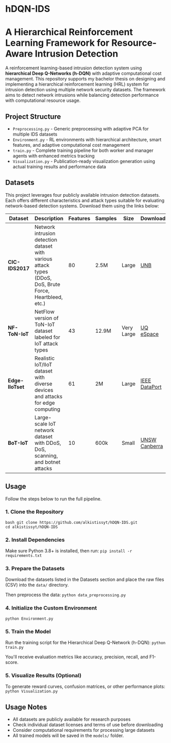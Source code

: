  # hDQN-IDS

# A Hierarchical Reinforcement Learning Framework for Resource-Aware Intrusion Detection
A reinforcement learning-based intrusion detection system using **hierarchical Deep Q-Networks (h-DQN)** with adaptive computational cost management. This repository supports my bachelor thesis on designing and implementing a hierarchical reinforcement learning (HRL) system for intrusion detection using multiple network security datasets. The framework aims to detect network intrusions while balancing detection performance with computational resource usage.
 
## Project Structure
- `Preprocessing.py` - Generic preprocessing with adaptive PCA for multiple IDS datasets 
- `Environment.py` - RL environments with hierarchical architecture, smart features, and adaptive computational cost management
- `train.py`  - Complete training pipeline for both worker and manager agents with enhanced metrics tracking
- `Visualization.py` - Publication-ready visualization generation using actual training results and performance data

## Datasets
This project leverages four publicly available intrusion detection datasets. Each offers different characteristics and attack types suitable for evaluating network-based detection systems. Download them using the links below:

| Dataset | Description | Features | Samples | Size | Download |
|---------|-------------|----------|---------|------|----------|
| **CIC-IDS2017** | Network intrusion detection dataset with various attack types (DDoS, DoS, Brute Force, Heartbleed, etc.) | 80 | 2.5M | Large | [UNB](http://www.unb.ca/cic/datasets/ids-2017.html) |
| **NF-ToN-IoT** | NetFlow version of ToN-IoT dataset labeled for IoT attack types | 43 | 12.9M | Very Large | [UQ eSpace](https://espace.library.uq.edu.au/view/UQ%3A44d7c5e) |
| **Edge-IIoTset** | Realistic IoT/IIoT dataset with diverse devices and attacks for edge computing | 61 | 2M | Large | [IEEE DataPort](https://ieee-dataport.org/documents/edge-iiotset-new-comprehensive-realistic-cyber-security-dataset-iot-and-iiot-applications) |
| **BoT-IoT** | Large-scale IoT network dataset with DDoS, DoS, scanning, and botnet attacks | 10 | 600k | Small | [UNSW Canberra](https://research.unsw.edu.au/projects/bot-iot-dataset) |

##  Usage

Follow the steps below to run the full pipeline.

### 1. Clone the Repository 
```
bash git clone https://github.com/alkistissyt/hDQN-IDS.git
cd alkistissyt/hDQN-IDS
```
### 2. Install Dependencies
Make sure Python 3.8+ is installed, then run: ``` pip install -r requirements.txt ```

### 3. Prepare the Datasets
Download the datasets listed in the Datasets section and place the raw files (CSV) into the `data/` directory.

Then preprocess the data: ``` python data_preprocessing.py ```

### 4. Initialize the Custom Environment
``` python Environment.py ```

### 5. Train the Model
Run the training script for the Hierarchical Deep Q-Network (h-DQN): ``` python train.py ```

You'll receive evaluation metrics like accuracy, precision, recall, and F1-score.

### 5. Visualize Results (Optional)
To generate reward curves, confusion matrices, or other performance plots: ``` python Visualization.py ```

## Usage Notes

- All datasets are publicly available for research purposes
- Check individual dataset licenses and terms of use before downloading
- Consider computational requirements for processing large datasets
- All trained models will be saved in the `models/` folder.

